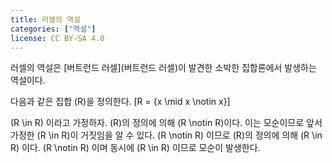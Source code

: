 ```yaml
---
title: 러셀의 역설
categories: ["역설"]
license: CC BY-SA 4.0
---
```


러셀의 역설은 [버트런드 러셀](버트런드 러셀)이 발견한 소박한 집합론에서 발생하는 역설이다.

다음과 같은 집합 \(R\)을 정의한다.
\[R = \{x \mid x \notin x\}\]

\(R \in R\) 이라고 가정하자. \(R\)의 정의에 의해 \(R \notin R\)이다.
이는 모순이므로 앞서 가정한 \(R \in R\)이 거짓임을 알 수 있다.
\(R \notin R\) 이므로 \(R\)의 정의에 의해 \(R \in R\) 이다.
\(R \notin R\) 이며 동시에 \(R \in R\) 이므로 모순이 발생한다.
